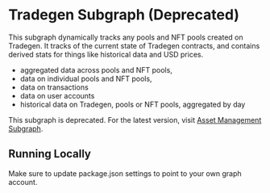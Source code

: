 # Tradegen Subgraph (Deprecated)

This subgraph dynamically tracks any pools and NFT pools created on Tradegen. It tracks of the current state of Tradegen contracts, and contains derived stats for things like historical data and USD prices.

- aggregated data across pools and NFT pools,
- data on individual pools and NFT pools,
- data on transactions
- data on user accounts
- historical data on Tradegen, pools or NFT pools, aggregated by day

This subgraph is deprecated. For the latest version, visit [Asset Management Subgraph](https://github.com/Tradegen/asset-management-subgraph).

## Running Locally

Make sure to update package.json settings to point to your own graph account.
